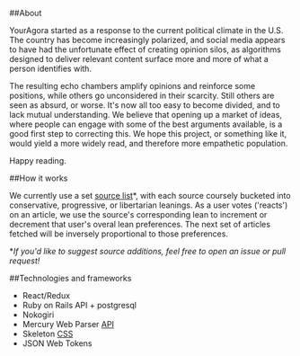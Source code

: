 ##About

YourAgora started as a response to the current political climate in the U.S. The country has become increasingly polarized, and social media appears to have had the unfortunate effect of creating opinion silos, as algorithms designed to deliver relevant content surface more and more of what a person identifies with.

The resulting echo chambers amplify opinions and reinforce some positions, while others go unconsidered in their scarcity. Still others are seen as absurd, or worse. It's now all too easy to become divided, and to lack mutual understanding. We believe that opening up a market of ideas, where people can engage with some of the best arguments available, is a good first step to correcting this. We hope this project, or something like it, would yield a more widely read, and therefore more empathetic population.

Happy reading.

##How it works

We currently use a set [source list](https://github.com/wcpines/youragora/blob/master/your-agora-api/db/seeds.rb)*, with each source coursely bucketed into conservative, progressive, or libertarian leanings.  As a user votes ('reacts') on an article, we use the source's corresponding lean to increment or decrement that user's overal lean preferences. The next set of articles fetched will be inversely proportional to those preferences.  

**If you'd like to suggest source additions, feel free to open an issue or pull request!*

##Technologies and frameworks

- React/Redux
- Ruby on Rails API + postgresql
- Nokogiri
- Mercury Web Parser [API](https://github.com/wcpines/youragora/blob/master/your-agora-api/db/seeds.rb)
- Skeleton [CSS](http://getskeleton.com/)
- JSON Web Tokens
